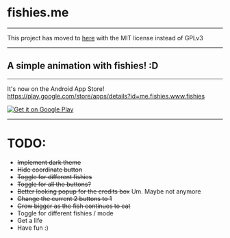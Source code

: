 # fishies.me

***
This project has moved to [here](https://github.com/wiiliam/fishies.me) with the MIT license instead of GPLv3
***


A simple animation with fishies! :D
---

---

It's now on the Android App Store!  
https://play.google.com/store/apps/details?id=me.fishies.www.fishies

<a href='https://play.google.com/store/apps/details?id=me.fishies.www.fishies&pcampaignid=MKT-Other-global-all-co-prtnr-py-PartBadge-Mar2515-1'><img alt='Get it on Google Play' src='https://play.google.com/intl/en_us/badges/images/generic/en_badge_web_generic.png'/></a>

---

# TODO:

* ~~Implement dark theme~~
* ~~Hide coordinate button~~
* ~~Toggle for different fishies~~
* ~~Toggle for all the buttons?~~
* ~~Better looking popup for the credits box~~ Um. Maybe not anymore
* ~~Change the current 2 buttons to 1~~
* ~~Grow bigger as the fish continues to eat~~
* Toggle for different fishies / mode
* Get a life
* Have fun :)
